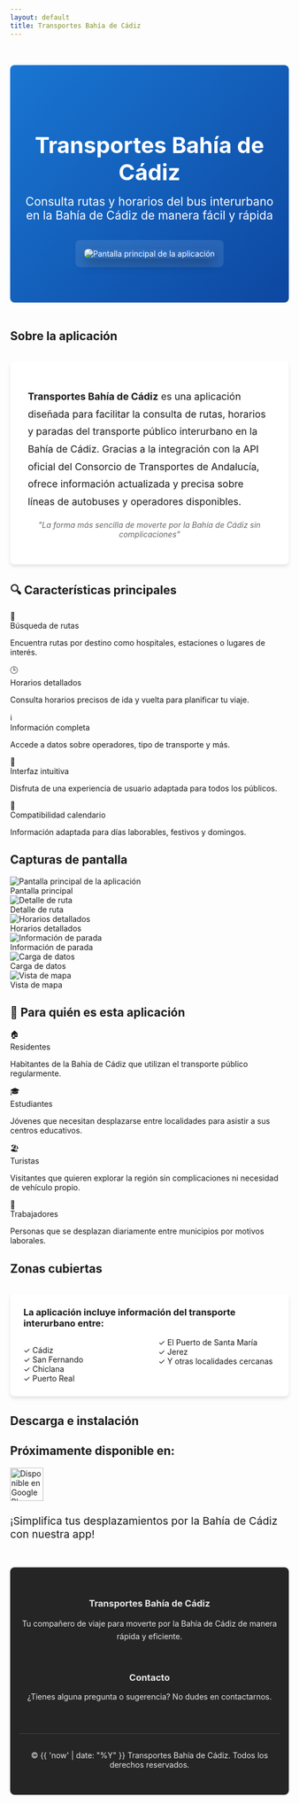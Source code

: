 ```yaml
---
layout: default
title: Transportes Bahía de Cádiz
---
```


<div style="background: linear-gradient(135deg, #1976D2 0%, #0D47A1 100%); color: white; padding: 4rem 1rem; text-align: center; margin-top: 3rem; margin-bottom: 3rem; border-radius: 8px; display: flex; align-items: center; justify-content: center; flex-direction: column;">
  <h1 style="color: white; font-size: 2.5rem; margin-bottom: 1rem;">Transportes Bahía de Cádiz</h1>
  <h2 style="color: white; font-weight: 400; max-width: 800px; margin: 0 auto 2rem;">Consulta rutas y horarios del bus interurbano en la Bahía de Cádiz de manera fácil y rápida</h2>
  <div style="background-color: rgba(255,255,255,0.1); border-radius: 8px; padding: 1rem; max-width: 300px; margin: 0 auto;">
    <img src="./assets/indexScreenshot.png" alt="Pantalla principal de la aplicación" style="max-width: 100%; border-radius: 8px; box-shadow: 0 10px 20px rgba(0,0,0,0.3);">
  </div>
</div>

## Sobre la aplicación

<div style="background-color: white; padding: 2rem; border-radius: 8px; box-shadow: 0 4px 6px rgba(0, 0, 0, 0.1); margin: 2rem 0;">
  <p style="font-size: 1.1rem; line-height: 1.8;">
    <strong style="color: var(--primary-dark);">Transportes Bahía de Cádiz</strong> es una aplicación diseñada para facilitar la consulta de rutas, horarios y paradas del transporte público interurbano en la Bahía de Cádiz. Gracias a la integración con la API oficial del Consorcio de Transportes de Andalucía, ofrece información actualizada y precisa sobre líneas de autobuses y operadores disponibles.
  </p>
  <p style="font-style: italic; color: #666; margin-top: 1rem; text-align: center;">
    "La forma más sencilla de moverte por la Bahía de Cádiz sin complicaciones"
  </p>
</div>

## 🔍 Características principales

<div class="features-grid">
  <div class="feature-card">
    <div class="feature-icon">🔎</div>
    <div class="feature-title">Búsqueda de rutas</div>
    <p>Encuentra rutas por destino como hospitales, estaciones o lugares de interés.</p>
  </div>
  
  <div class="feature-card">
    <div class="feature-icon">🕒</div>
    <div class="feature-title">Horarios detallados</div>
    <p>Consulta horarios precisos de ida y vuelta para planificar tu viaje.</p>
  </div>
  
  <div class="feature-card">
    <div class="feature-icon">ℹ️</div>
    <div class="feature-title">Información completa</div>
    <p>Accede a datos sobre operadores, tipo de transporte y más.</p>
  </div>
  
  <div class="feature-card">
    <div class="feature-icon">📱</div>
    <div class="feature-title">Interfaz intuitiva</div>
    <p>Disfruta de una experiencia de usuario adaptada para todos los públicos.</p>
  </div>
  
  <div class="feature-card">
    <div class="feature-icon">📅</div>
    <div class="feature-title">Compatibilidad calendario</div>
    <p>Información adaptada para días laborables, festivos y domingos.</p>
  </div>
</div>

## Capturas de pantalla

<div class="screenshots-container">
  <div class="screenshot-item">
    <img src="./assets/indexScreenshot.png" alt="Pantalla principal de la aplicación">
    <div class="screenshot-caption">Pantalla principal</div>
  </div>
  
  <div class="screenshot-item">
    <img src="./assets/detailScreenshot.png" alt="Detalle de ruta">
    <div class="screenshot-caption">Detalle de ruta</div>
  </div>
  
  <div class="screenshot-item">
    <img src="./assets/detailScheduleScreenshot.png" alt="Horarios detallados">
    <div class="screenshot-caption">Horarios detallados</div>
  </div>
  
  <div class="screenshot-item">
    <img src="./assets/stopDetailScreenshot.png" alt="Información de parada">
    <div class="screenshot-caption">Información de parada</div>
  </div>
  
  <div class="screenshot-item">
    <img src="./assets/loadingPageScreenshot.png" alt="Carga de datos">
    <div class="screenshot-caption">Carga de datos</div>
  </div>
  
  <div class="screenshot-item">
    <img src="./assets/openMapScreenshot.png" alt="Vista de mapa">
    <div class="screenshot-caption">Vista de mapa</div>
  </div>
</div>

## 🚌 Para quién es esta aplicación

<div class="features-grid">
  <div class="feature-card">
    <div class="feature-icon">🏠</div>
    <div class="feature-title">Residentes</div>
    <p>Habitantes de la Bahía de Cádiz que utilizan el transporte público regularmente.</p>
  </div>
  
  <div class="feature-card">
    <div class="feature-icon">🎓</div>
    <div class="feature-title">Estudiantes</div>
    <p>Jóvenes que necesitan desplazarse entre localidades para asistir a sus centros educativos.</p>
  </div>
  
  <div class="feature-card">
    <div class="feature-icon">🏖️</div>
    <div class="feature-title">Turistas</div>
    <p>Visitantes que quieren explorar la región sin complicaciones ni necesidad de vehículo propio.</p>
  </div>
  
  <div class="feature-card">
    <div class="feature-icon">💼</div>
    <div class="feature-title">Trabajadores</div>
    <p>Personas que se desplazan diariamente entre municipios por motivos laborales.</p>
  </div>
</div>

## Zonas cubiertas

<div style="background-color: white; padding: 1.5rem; border-radius: 8px; box-shadow: 0 4px 6px rgba(0, 0, 0, 0.1); margin: 2rem 0;">
  <h3 style="color: var(--primary-blue); margin-top: 0;">La aplicación incluye información del transporte interurbano entre:</h3>
  <div style="columns: 2; column-gap: 2rem;">
    <ul style="list-style-type: none; padding-left: 0;">
      <li>✓ Cádiz</li>
      <li>✓ San Fernando</li>
      <li>✓ Chiclana</li>
      <li>✓ Puerto Real</li>
    </ul>
    <ul style="list-style-type: none; padding-left: 0;">
      <li>✓ El Puerto de Santa María</li>
      <li>✓ Jerez</li>
      <li>✓ Y otras localidades cercanas</li>
    </ul>
  </div>
</div>

## Descarga e instalación

<div class="cta-section">
  <h2>Próximamente disponible en:</h2>
  <div class="app-badge">
    <img src="https://play.google.com/intl/en_us/badges/static/images/badges/es_badge_web_generic.png" alt="Disponible en Google Play" height="60">
  </div>
  <p style="margin-top: 1.5rem; font-size: 1.2rem;">¡Simplifica tus desplazamientos por la Bahía de Cádiz con nuestra app!</p>
</div>

<footer style="background-color: #252525; color: #e8e8e8; padding: 2rem 0; margin-top: 3rem; text-align: center; border-radius: 8px;" class="site-footer">
  <div style="max-width: 1200px; margin: 0 auto; padding: 0 1rem;">
    <div style="display: flex; flex-wrap: wrap; justify-content: space-between; margin-bottom: 2rem;" class="footer-content">
      <div style="flex: 1; min-width: 300px; margin-bottom: 1rem;">
        <h3 style="color: var(--primary-light);">Transportes Bahía de Cádiz</h3>
        <p style="line-height: 1.6;">Tu compañero de viaje para moverte por la Bahía de Cádiz de manera rápida y eficiente.</p>
      </div>
      <div style="flex: 1; min-width: 300px; margin-bottom: 1rem;">
        <h3 style="color: var(--primary-light);">Contacto</h3>
        <p style="margin-bottom: 10px;">¿Tienes alguna pregunta o sugerencia? No dudes en contactarnos.</p>
      </div>
    </div>
    <div style="border-top: 1px solid #444; padding-top: 1rem;">
      <p>© {{ 'now' | date: "%Y" }} Transportes Bahía de Cádiz. Todos los derechos reservados.</p>
    </div>
  </div>
</footer>
